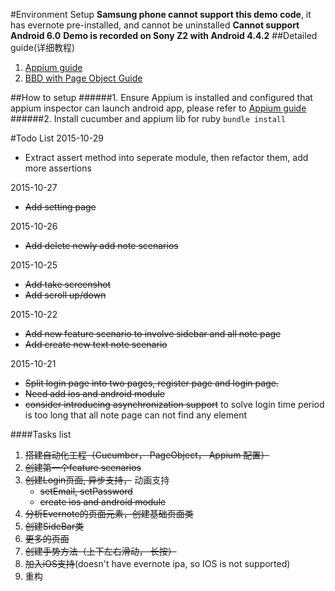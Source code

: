 #Environment Setup
**Samsung phone cannot support this demo code**, it has evernote pre-installed, and cannot be uninstalled
**Cannot support Android 6.0**
**Demo is recorded on Sony Z2 with Android 4.4.2**
##Detailed guide(详细教程)
 1. [Appium guide](https://github.com/hy1984427/appium/blob/master/SUMMARY.md)
 2. [BBD with Page Object Guide](https://github.com/hy1984427/BDD-with-PageObject/blob/master/SUMMARY.md)
 
##How to setup
######1. Ensure Appium is installed and configured that appium inspector can launch android app, please refer to [Appium guide](https://github.com/hy1984427/appium/blob/master/SUMMARY.md)
######2. Install cucumber and appium lib for ruby
`bundle install`

#Todo List
2015-10-29

 * Extract assert method into seperate module, then refactor them, add more assertions

2015-10-27
 * ~~Add setting page~~
 
2015-10-26
 * ~~Add delete newly add note scenarios~~
 
 
2015-10-25
 * ~~Add take screenshot~~
 * ~~Add scroll up/down~~
 
2015-10-22
 * ~~Add new feature scenario to involve sidebar and all note page~~
 * ~~Add create new text note scenario~~
 
2015-10-21
 * ~~Split login page into two pages, register page and login page.~~
 * ~~Need add ios and android module~~
 * ~~consider introducing asynchronization support~~ to solve login time period is too long that all note page can not find any element
 
 
 
 
 
####Tasks list
1. ~~搭建自动化工程（Cucumber， PageObject， Appium 配置）~~
2. ~~创建第一个feature scenarios~~
3. ~~创建Login页面,  异步支持，~~ 动画支持
     * ~~setEmail, setPassword~~
     * ~~create ios and android module~~
4. ~~分析Evernote的页面元素，创建基础页面类~~
5. ~~创建SideBar类~~
6. ~~更多的页面~~
7. ~~创建手势方法（上下左右滑动， 长按）~~
8. ~~加入iOS支持~~(doesn't have evernote ipa, so IOS is not supported)
9. 重构